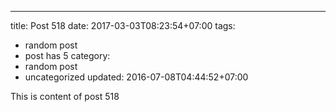 ---
title: Post 518
date: 2017-03-03T08:23:54+07:00
tags:
  - random post
  - post has 5
category:
  - random post
  - uncategorized
updated: 2016-07-08T04:44:52+07:00

This is content of post 518